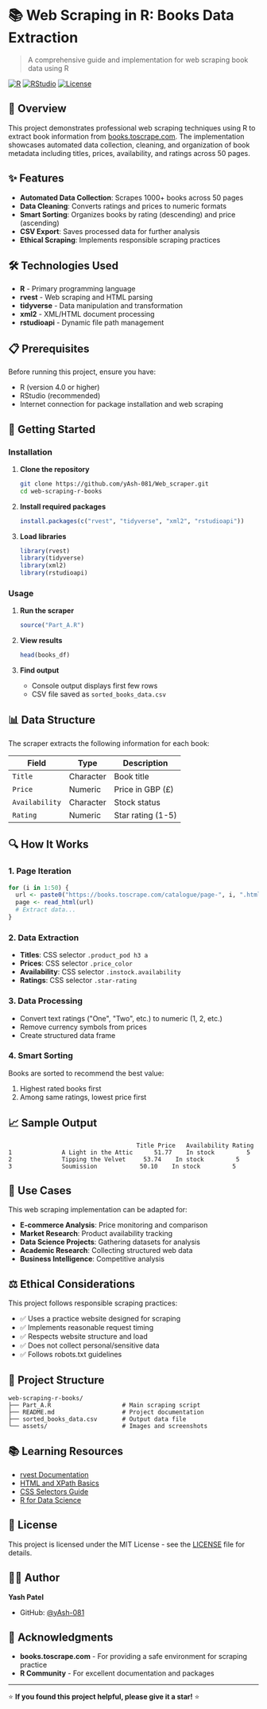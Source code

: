 # 📚 Web Scraping in R: Books Data Extraction

> A comprehensive guide and implementation for web scraping book data using R

[![R](https://img.shields.io/badge/R-276DC3?style=for-the-badge&logo=r&logoColor=white)](https://www.r-project.org/)
[![RStudio](https://img.shields.io/badge/RStudio-75AADB?style=for-the-badge&logo=rstudio&logoColor=white)](https://rstudio.com/)
[![License](https://img.shields.io/badge/License-MIT-green?style=for-the-badge)](LICENSE)

## 🎯 Overview

This project demonstrates professional web scraping techniques using R to extract book information from [books.toscrape.com](https://books.toscrape.com). The implementation showcases automated data collection, cleaning, and organization of book metadata including titles, prices, availability, and ratings across 50 pages.

## ✨ Features

- **Automated Data Collection**: Scrapes 1000+ books across 50 pages
- **Data Cleaning**: Converts ratings and prices to numeric formats
- **Smart Sorting**: Organizes books by rating (descending) and price (ascending)
- **CSV Export**: Saves processed data for further analysis
- **Ethical Scraping**: Implements responsible scraping practices

## 🛠️ Technologies Used

- **R** - Primary programming language
- **rvest** - Web scraping and HTML parsing
- **tidyverse** - Data manipulation and transformation
- **xml2** - XML/HTML document processing
- **rstudioapi** - Dynamic file path management

## 📋 Prerequisites

Before running this project, ensure you have:

- R (version 4.0 or higher)
- RStudio (recommended)
- Internet connection for package installation and web scraping

## 🚀 Getting Started

### Installation

1. **Clone the repository**
   ```bash
   git clone https://github.com/yAsh-081/Web_scraper.git
   cd web-scraping-r-books
   ```

2. **Install required packages**
   ```r
   install.packages(c("rvest", "tidyverse", "xml2", "rstudioapi"))
   ```

3. **Load libraries**
   ```r
   library(rvest)
   library(tidyverse)
   library(xml2)
   library(rstudioapi)
   ```

### Usage

1. **Run the scraper**
   ```r
   source("Part_A.R")
   ```

2. **View results**
   ```r
   head(books_df)
   ```

3. **Find output**
   - Console output displays first few rows
   - CSV file saved as `sorted_books_data.csv`

## 📊 Data Structure

The scraper extracts the following information for each book:

| Field | Type | Description |
|-------|------|-------------|
| `Title` | Character | Book title |
| `Price` | Numeric | Price in GBP (£) |
| `Availability` | Character | Stock status |
| `Rating` | Numeric | Star rating (1-5) |

## 🔍 How It Works

### 1. **Page Iteration**
```r
for (i in 1:50) {
  url <- paste0("https://books.toscrape.com/catalogue/page-", i, ".html")
  page <- read_html(url)
  # Extract data...
}
```

### 2. **Data Extraction**
- **Titles**: CSS selector `.product_pod h3 a`
- **Prices**: CSS selector `.price_color`
- **Availability**: CSS selector `.instock.availability`
- **Ratings**: CSS selector `.star-rating`

### 3. **Data Processing**
- Convert text ratings ("One", "Two", etc.) to numeric (1, 2, etc.)
- Remove currency symbols from prices
- Create structured data frame

### 4. **Smart Sorting**
Books are sorted to recommend the best value:
1. Highest rated books first
2. Among same ratings, lowest price first

## 📈 Sample Output

```
                                    Title Price   Availability Rating
1              A Light in the Attic      51.77    In stock         5
2              Tipping the Velvet     53.74    In stock         5
3              Soumission            50.10    In stock         5
```

## 🎯 Use Cases

This web scraping implementation can be adapted for:

- **E-commerce Analysis**: Price monitoring and comparison
- **Market Research**: Product availability tracking
- **Data Science Projects**: Gathering datasets for analysis
- **Academic Research**: Collecting structured web data
- **Business Intelligence**: Competitive analysis

## ⚖️ Ethical Considerations

This project follows responsible scraping practices:

- ✅ Uses a practice website designed for scraping
- ✅ Implements reasonable request timing
- ✅ Respects website structure and load
- ✅ Does not collect personal/sensitive data
- ✅ Follows robots.txt guidelines

## 📁 Project Structure

```
web-scraping-r-books/
├── Part_A.R                    # Main scraping script
├── README.md                   # Project documentation
├── sorted_books_data.csv       # Output data file
└── assets/                     # Images and screenshots
```

## 📚 Learning Resources

- [rvest Documentation](https://rvest.tidyverse.org/)
- [HTML and XPath Basics](https://www.w3schools.com/xml/xpath_intro.asp)
- [CSS Selectors Guide](https://www.w3schools.com/cssref/css_selectors.asp)
- [R for Data Science](https://r4ds.had.co.nz/)

## 📄 License

This project is licensed under the MIT License - see the [LICENSE](LICENSE) file for details.

## 👨‍💻 Author

**Yash Patel**
- GitHub: [@yAsh-081](https://github.com/yAsh-081)


## 🙏 Acknowledgments

- **books.toscrape.com** - For providing a safe environment for scraping practice
- **R Community** - For excellent documentation and packages

---

⭐ **If you found this project helpful, please give it a star!** ⭐
